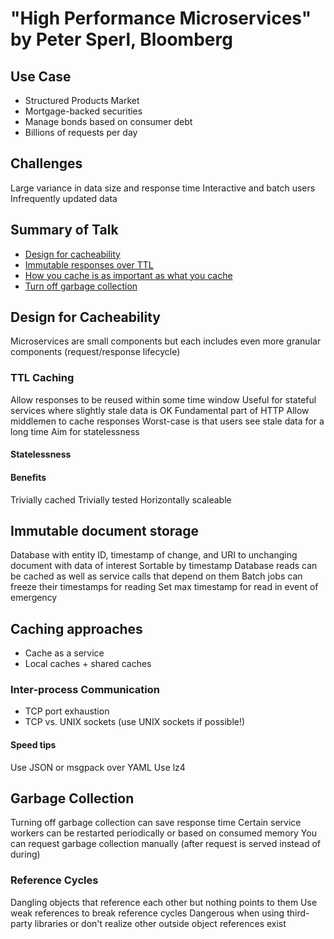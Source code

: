 # "High Performance Microservices" by Peter Sperl, Bloomberg


## Use Case
* Structured Products Market
* Mortgage-backed securities
* Manage bonds based on consumer debt
* Billions of requests per day


## Challenges
Large variance in data size and response time
Interactive and batch users
Infrequently updated data


## Summary of Talk
* [Design for cacheability](#design-for-cacheability)
* [Immutable responses over TTL](#immutable-document-storage)
* [How you cache is as important as what you cache](#caching-approaches)
* [Turn off garbage collection](#garbage-collection)


## Design for Cacheability

Microservices are small components but each includes even more granular components (request/response lifecycle)

### TTL Caching
Allow responses to be reused within some time window
Useful for stateful services where slightly stale data is OK
Fundamental part of HTTP
Allow middlemen to cache responses
Worst-case is that users see stale data for a long time
Aim for statelessness

#### Statelessness

#### Benefits
Trivially cached
Trivially tested
Horizontally scaleable


## Immutable document storage

Database with entity ID, timestamp of change, and URI to unchanging document with data of interest
Sortable by timestamp
Database reads can be cached as well as service calls that depend on them
Batch jobs can freeze their timestamps for reading
Set max timestamp for read in event of emergency

## Caching approaches
- Cache as a service
- Local caches + shared caches

### Inter-process Communication
- TCP port exhaustion
- TCP vs. UNIX sockets (use UNIX sockets if possible!)


#### Speed tips
Use JSON or msgpack over YAML
Use lz4


## Garbage Collection
Turning off garbage collection can save response time
Certain service workers can be restarted periodically or based on consumed memory
You can request garbage collection manually (after request is served instead of during)

### Reference Cycles

Dangling objects that reference each other but nothing points to them
Use weak references to break reference cycles
Dangerous when using third-party libraries or don't realize other outside object references exist
